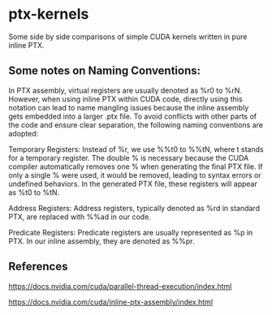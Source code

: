 # ptx-kernels
Some side by side comparisons of simple CUDA kernels written in pure inline PTX.


## Some notes on Naming Conventions:
In PTX assembly, virtual registers are usually denoted as %r0 to %rN. However, when using inline PTX within CUDA code, directly using this notation can lead to name mangling issues because the inline assembly gets embedded into a larger .ptx file. To avoid conflicts with other parts of the code and ensure clear separation, the following naming conventions are adopted:

Temporary Registers: Instead of %r, we use %%t0 to %%tN, where t stands for a temporary register. The double % is necessary because the CUDA compiler automatically removes one % when generating the final PTX file. If only a single % were used, it would be removed, leading to syntax errors or undefined behaviors. In the generated PTX file, these registers will appear as %t0 to %tN.

Address Registers: Address registers, typically denoted as %rd in standard PTX, are replaced with %%ad in our code. 

Predicate Registers: Predicate registers are usually represented as %p in PTX. In our inline assembly, they are denoted as %%pr.

## References 

https://docs.nvidia.com/cuda/parallel-thread-execution/index.html


https://docs.nvidia.com/cuda/inline-ptx-assembly/index.html
